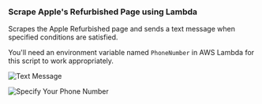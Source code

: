 ### Scrape Apple's Refurbished Page using Lambda

Scrapes the Apple Refurbished page and sends a text message when specified conditions are satisfied.

You'll need an environment variable named `PhoneNumber` in AWS Lambda for this script to work appropriately.

![Text Message](https://www.aaronwht.com/images/apple-refurbished-scraper/apple-refurbished-scraper.png)

![Specify Your Phone Number](https://www.aaronwht.com/images/apple-refurbished-scraper/apple-refurbished-env-var.png)
